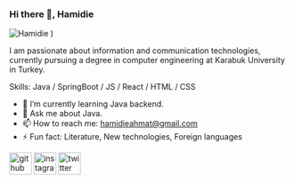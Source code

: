 ### Hi there 👋, Hamidie
![Hamidie](https://IMG_0794.PNG)
)

I am passionate about information and communication technologies, currently pursuing a degree in computer engineering at Karabuk University in Turkey.

Skills: Java / SpringBoot / JS / React / HTML / CSS


- 🌱 I’m currently learning Java backend.
- 💬 Ask me about Java.
- 📫 How to reach me: hamidieahmat@gmail.com
- ⚡ Fun fact: Literature, New technologies, Foreign languages



[<img src='https://cdn.jsdelivr.net/npm/simple-icons@3.0.1/icons/github.svg' alt='github' height='40'>](https://github.com/https://github.com/hamidie00235)  [<img src='https://cdn.jsdelivr.net/npm/simple-icons@3.0.1/icons/instagram.svg' alt='instagram' height='40'>](https://www.instagram.com/hamidie_ahmat/)  [<img src='https://cdn.jsdelivr.net/npm/simple-icons@3.0.1/icons/twitter.svg' alt='twitter' height='40'>](https://twitter.com/https://twitter.com/hamidie00235)  

